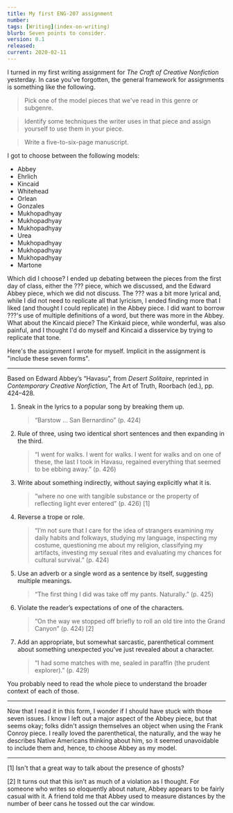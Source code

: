 ```yaml
---
title: My first ENG-207 assignment
number: 
tags: [Writing](index-on-writing)
blurb: Seven points to consider.
version: 0.1
released: 
current: 2020-02-11
---
```

I turned in my first writing assignment for _The Craft of Creative
Nonfiction_ yesterday.  In case you've forgotten, the general
framework for assignments is something like the following.

> Pick one of the model pieces that we've read in this genre or subgenre.

> Identify some techniques the writer uses in that piece and assign
  yourself to use them in your piece.

> Write a five-to-six-page manuscript.

I got to choose between the following models:

* Abbey
* Ehrlich
* Kincaid
* Whitehead
* Orlean
* Gonzales
* Mukhopadhyay
* Mukhopadhyay
* Mukhopadhyay
* Urea
* Mukhopadhyay
* Mukhopadhyay
* Mukhopadhyay
* Martone

Which did I choose?  I ended up debating between the pieces from
the first day of class, either the ??? piece, which we discussed,
and the Edward Abbey piece, which we did not discuss.  The ??? was
a bit more lyrical and, while I did not need to replicate all that
lyricism, I ended finding more that I liked (and thought I could
replicate) in the Abbey piece.  I did want to borrow ???'s use of
multiple definitions of a word, but there was more in the Abbey.
What about the Kincaid piece?  The Kinkaid piece, while wonderful,
was also painful, and I thought I'd do myself and Kincaid a disservice 
by trying to replicate that tone.

Here's the assignment I wrote for myself.  Implicit in the assignment
is "include these seven forms".

---

Based on Edward Abbey’s “Havasu”, from _Desert Solitaire_, reprinted in _Contemporary Creative Nonfiction_, The Art of Truth, Roorbach (ed.), pp. 424–428.

1. Sneak in the lyrics to a popular song by breaking them up.

   > “Barstow … San Bernardino” (p. 424)

2. Rule of three, using two identical short sentences and then expanding in the third.

   > “I went for walks.  I went for walks.  I went for walks and on one of these, the last I took in Havasu, regained everything that seemed to be ebbing away.” (p. 426)

3. Write about something indirectly, without saying explicitly what it is.

   > “where no one with tangible substance or the property of reflecting light ever entered” (p. 426) [1]

4. Reverse a trope or role.

   > “I’m not sure that I care for the idea of strangers examining my daily habits and folkways, studying my language, inspecting my costume, questioning me about my religion, classifying my artifacts, investing my sexual rites and evaluating my chances for cultural survival.”  (p. 424)

5. Use an adverb or a single word as a sentence by itself, suggesting multiple meanings.

   > “The first thing I did was take off my pants.  Naturally.”  (p. 425)

6. Violate the reader’s expectations of one of the characters.

   > “On the way we stopped off briefly to roll an old tire into the Grand Canyon” (p. 424) [2]

7. Add an appropriate, but somewhat sarcastic, parenthetical comment about something unexpected you’ve just revealed about a character.

   > “I had some matches with me, sealed in paraffin (the prudent explorer).” (p. 429)

You probably need to read the whole piece to understand the broader
context of each of those.

---

Now that I read it in this form, I wonder if I should have stuck
with those seven issues.  I know I left out a major aspect of the
Abbey piece, but that seems okay; folks didn't assign themselves
an object when using the Frank Conroy piece.  I really loved the
parenthetical, the naturally, and the way he describes Native
Americans thinking about him, so it seemed unavoidable to include
them and, hence, to choose Abbey as my model.

---

[1] Isn't that a great way to talk about the presence of ghosts?

[2] It turns out that this isn't as much of a violation as I
thought.  For someone who writes so eloquently about nature, Abbey
appears to be fairly casual with it.  A friend told me that Abbey
used to measure distances by the number of beer cans he tossed out
the car window.
